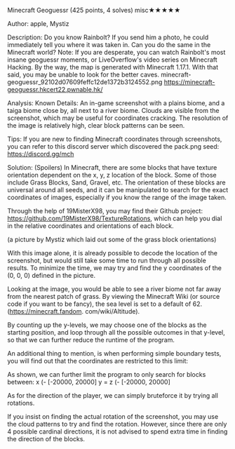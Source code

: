 Minecraft Geoguessr (425 points, 4 solves)
misc★★★★★
 
Author: apple, Mystiz


Description:
Do you know Rainbolt? If you send him a photo, he could immediately tell you where it was taken in.
Can you do the same in the Minecraft world?
Note: If you are desperate, you can watch Rainbolt's most insane geoguessr moments, or LiveOverflow's video series on Minecraft Hacking.
By the way, the map is generated with Minecraft 1.17.1. With that said, you may be unable to look for the better caves.
minecraft-geoguessr_92102d07609feffc12de1372b3124552.png
https://minecraft-geoguessr.hkcert22.pwnable.hk/

Analysis:
Known Details:
An in-game screenshot with a plains biome, and a taiga biome close by, all next to a river biome.
Clouds are visible from the screenshot, which may be useful for coordinates cracking.
The resolution of the image is relatively high, clear block patterns can be seen.
 
Tips:
If you are new to finding Minecraft coordinates through screenshots, you can refer to this discord server which discovered the pack.png seed:
https://discord.gg/mch


Solution: (Spoilers)
In Minecraft, there are some blocks that have texture orientation dependent on the x, y, z location of the block. Some of those include Grass Blocks, Sand, Gravel, etc. The orientation of these blocks are universal around all seeds, and it can be manipulated to search for the exact coordinates of images, especially if you know the range of the image taken.

Through the help of 19MisterX98, you may find their Github project: https://github.com/19MisterX98/TextureRotations, which can help you dial in the relative coordinates and orientations of each block.
 
(a picture by Mystiz which laid out some of the grass block orientations)

With this image alone, it is already possible to decode the location of the screenshot, but would still take some time to run through all possible results. To minimize the time, we may try and find the y coordinates of the (0, 0, 0) defined in the picture.

Looking at the image, you would be able to see a river biome not far away from the nearest patch of grass. By viewing the Minecraft Wiki (or source code if you want to be fancy), the sea level is set to a default of 62. (https://minecraft.fandom. com/wiki/Altitude).

By counting up the y-levels, we may choose one of the blocks as the starting position, and loop through all the possible outcomes in that y-level, so that we can further reduce the runtime of the program.



An additional thing to mention, is when performing simple boundary tests, you will find out that the coordinates are restricted to this limit:
 
As shown, we can further limit the program to only search for blocks between:
x (-  [-20000, 20000]
y = <insert found y-position here>
z (-  [-20000, 20000]

As for the direction of the player, we can simply bruteforce it by trying all rotations.

If you insist on finding the actual rotation of the screenshot, you may use the cloud patterns to try and find the rotation. However, since there are only 4 possible cardinal directions, it is not advised to spend extra time in finding the direction of the blocks. 
